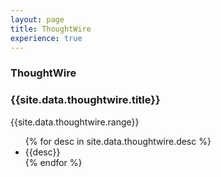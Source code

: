 ```yaml
---
layout: page
title: ThoughtWire
experience: true
---
```

<div class="header">
    <h3>ThoughtWire</h3>
    <h3 class="position">{{site.data.thoughtwire.title}}</h3>
</div>
<div>
    <p>{{site.data.thoughtwire.range}}</p>
</div>
<ul>
    {% for desc in site.data.thoughtwire.desc %}
        <li>{{desc}}</li>
    {% endfor %}
</ul>

